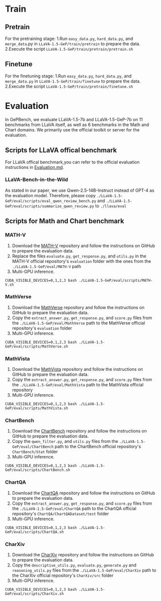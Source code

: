 # Train

## Pretrain

For the pretraining stage:
1.Run `easy_data.py`, `hard_data.py`, and `merge_data`.py in `LLaVA-1.5-GeP/train/pretrain` to prepare the data.
2.Execute the script `LLaVA-1.5-GeP/train/pretrain/pretrain.sh`

## Finetune

For the finetuning stage:
1.Run `easy_data.py`, `hard_data.py`, and `merge_data.py` in `LLaVA-1.5-GeP/train/finetune` to prepare the data.
2.Execute the script `LLaVA-1.5-GeP/train/pretrain/finetune.sh`

# Evaluation

In GePBench, we evaluate LLaVA-1.5-7b and LLaVA-1.5-GeP-7b on 11 benchmarks from LLaVA itself, as well as 6 benchmarks in the Math and Chart domains. We primarily use the official toolkit or server for the evaluation.

## Scripts for LLaVA offical benchmark

For LLaVA offical benchmark,you can refer to the official evaluation instructions in [Evaluation.md](https://github.com/haotian-liu/LLaVA/blob/main/docs/Evaluation.md?plain=1).

### LLaVA-Bench-in-the-Wild

As stated in our paper, we use Qwen-2.5-14B-Instruct instead of GPT-4 as the evaluation model. Therefore, please copy `./LLaVA-1.5-GeP/eval/scripts/eval_qwen_review_bench.py` and `./LLaVA-1.5-GeP/eval/scripts/summarize_qwen_review.py` to `./llava/eval`

## Scripts for Math and Chart benchmark

### MATH-V

1. Download the [MATH-V](https://github.com/mathllm/MATH-V) repository and follow the instructions on GitHub to prepare the evaluation data.
2. Replace the files `evaluate.py`, `get_response.py`, and `utils.py` in the MATH-V official repository's `evaluation` folder with the ones from the `./LLaVA-1.5-GeP/eval/MATH-V` path
3. Multi-GPU inference.

```Shell
CUDA_VISIBLE_DEVICES=0,1,2,3 bash ./LLaVA-1.5-GeP/eval/scripts/MATH-V.sh
```

### MathVerse

1. Download the [MathVerse](https://github.com/ZrrSkywalker/MathVerse) repository and follow the instructions on GitHub to prepare the evaluation data.
2. Copy the `extract_answer.py`, `get_response.py`, and `score.py` files from the `./LLaVA-1.5-GeP/eval/MathVerse` path to the MathVerse official repository's `evaluation` folder
3. Multi-GPU inference.

```Shell
CUDA_VISIBLE_DEVICES=0,1,2,3 bash ./LLaVA-1.5-GeP/eval/scripts/MathVerse.sh
```

### MathVista

1. Download the [MathVista](https://github.com/lupantech/MathVista) repository and follow the instructions on GitHub to prepare the evaluation data.
2. Copy the `extract_answer.py`, `get_response.py`, and `score.py` files from the `./LLaVA-1.5-GeP/eval/MathVista` path to the MathVista official repository
3. Multi-GPU inference.

```Shell
CUDA_VISIBLE_DEVICES=0,1,2,3 bash ./LLaVA-1.5-GeP/eval/scripts/MathVista.sh
```

### ChartBench

1. Download the [ChartBench](https://github.com/IDEA-FinAI/ChartBench) repository and follow the instructions on GitHub to prepare the evaluation data.
2. Copy the `qwen_filter.py`, and `utils.py` files from the `./LLaVA-1.5-GeP/eval/ChartBench` path to the ChartBench official repository's `ChartBench/Stat` folder
3. Multi-GPU inference.

```Shell
CUDA_VISIBLE_DEVICES=0,1,2,3 bash ./LLaVA-1.5-GeP/eval/scripts/ChartBench.sh
```

### ChartQA

1. Download the [ChartQA](https://github.com/vis-nlp/ChartQA) repository and follow the instructions on GitHub to prepare the evaluation data.
2. Copy the `extract_answer.py`, `get_response.py`, and `score.py` files from the `./LLaVA-1.5-GeP/eval/ChartQA` path to the ChartQA official repository's `ChartQA/ChartQADataset/test` folder
3. Multi-GPU inference.

```Shell
CUDA_VISIBLE_DEVICES=0,1,2,3 bash ./LLaVA-1.5-GeP/eval/scripts/ChartQA.sh
```

### CharXiv

1. Download the [CharXiv](https://github.com/princeton-nlp/CharXiv) repository and follow the instructions on GitHub to prepare the evaluation data.
2. Copy the `descriptive_utils.py`, `evaluate.py`, `generate.py` and `reasoning_utils.py` files from the `./LLaVA-1.5-GeP/eval/CharXiv` path to the CharXiv official repository's `CharXiv/src` folder
3. Multi-GPU inference.

```Shell
CUDA_VISIBLE_DEVICES=0,1,2,3 bash ./LLaVA-1.5-GeP/eval/scripts/CharXiv.sh
```
